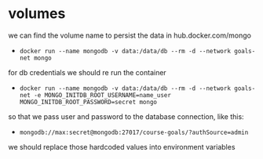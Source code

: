 # volumes

we can find the volume name to persist the data in hub.docker.com/mongo

- `docker run --name mongodb -v data:/data/db --rm -d --network goals-net mongo`

for db credentials we should re run the container

- `docker run --name mongodb -v data:/data/db --rm -d --network goals-net -e MONGO_INITDB_ROOT_USERNAME=name_user MONGO_INITDB_ROOT_PASSWORD=secret mongo`

so that we pass user and password to the database connection, like this:

- `mongodb://max:secret@mongodb:27017/course-goals/?authSource=admin`

we should replace those hardcoded values into environment variables

